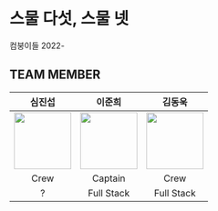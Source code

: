 # 스물 다섯, 스물 넷

컴붕이들 2022-

## TEAM MEMBER
|심진섭|이준희|김동욱|
|:-:|:-:|:-:|
|<img src="https://user-images.githubusercontent.com/71700079/178104045-41a1ba01-2eeb-457c-be3d-16203fd4c826.jpg" width="100" height="100">|<img src="https://user-images.githubusercontent.com/71700079/178104045-41a1ba01-2eeb-457c-be3d-16203fd4c826.jpg" width="100" height="100">|<img src="https://user-images.githubusercontent.com/71700079/178104045-41a1ba01-2eeb-457c-be3d-16203fd4c826.jpg" width="100" height="100">|
|Crew|Captain|Crew|
|?|Full Stack|Full Stack|